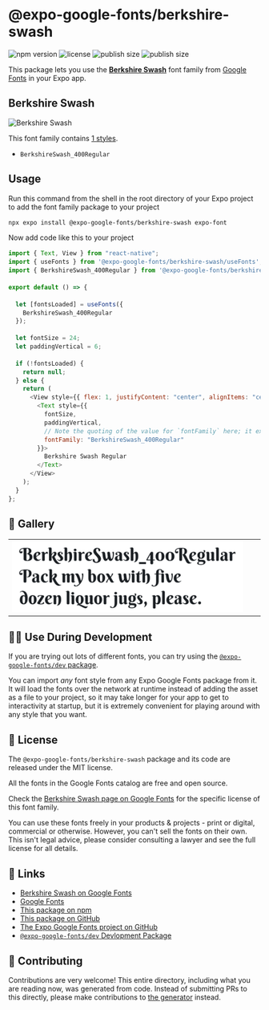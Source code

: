 # @expo-google-fonts/berkshire-swash

![npm version](https://flat.badgen.net/npm/v/@expo-google-fonts/berkshire-swash)
![license](https://flat.badgen.net/github/license/expo/google-fonts)
![publish size](https://flat.badgen.net/packagephobia/install/@expo-google-fonts/berkshire-swash)
![publish size](https://flat.badgen.net/packagephobia/publish/@expo-google-fonts/berkshire-swash)

This package lets you use the [**Berkshire Swash**](https://fonts.google.com/specimen/Berkshire+Swash) font family from [Google Fonts](https://fonts.google.com/) in your Expo app.

## Berkshire Swash

![Berkshire Swash](./font-family.png)

This font family contains [1 styles](#-gallery).

- `BerkshireSwash_400Regular`

## Usage

Run this command from the shell in the root directory of your Expo project to add the font family package to your project

```sh
npx expo install @expo-google-fonts/berkshire-swash expo-font
```

Now add code like this to your project

```js
import { Text, View } from "react-native";
import { useFonts } from '@expo-google-fonts/berkshire-swash/useFonts';
import { BerkshireSwash_400Regular } from '@expo-google-fonts/berkshire-swash/400Regular';

export default () => {

  let [fontsLoaded] = useFonts({
    BerkshireSwash_400Regular
  });

  let fontSize = 24;
  let paddingVertical = 6;

  if (!fontsLoaded) {
    return null;
  } else {
    return (
      <View style={{ flex: 1, justifyContent: "center", alignItems: "center" }}>
        <Text style={{
          fontSize,
          paddingVertical,
          // Note the quoting of the value for `fontFamily` here; it expects a string!
          fontFamily: "BerkshireSwash_400Regular"
        }}>
          Berkshire Swash Regular
        </Text>
      </View>
    );
  }
};
```

## 🔡 Gallery


||||
|-|-|-|
|![BerkshireSwash_400Regular](./400Regular/BerkshireSwash_400Regular.ttf.png)||||


## 👩‍💻 Use During Development

If you are trying out lots of different fonts, you can try using the [`@expo-google-fonts/dev` package](https://github.com/expo/google-fonts/tree/master/font-packages/dev#readme).

You can import _any_ font style from any Expo Google Fonts package from it. It will load the fonts over the network at runtime instead of adding the asset as a file to your project, so it may take longer for your app to get to interactivity at startup, but it is extremely convenient for playing around with any style that you want.


## 📖 License

The `@expo-google-fonts/berkshire-swash` package and its code are released under the MIT license.

All the fonts in the Google Fonts catalog are free and open source.

Check the [Berkshire Swash page on Google Fonts](https://fonts.google.com/specimen/Berkshire+Swash) for the specific license of this font family.

You can use these fonts freely in your products & projects - print or digital, commercial or otherwise. However, you can't sell the fonts on their own. This isn't legal advice, please consider consulting a lawyer and see the full license for all details.

## 🔗 Links

- [Berkshire Swash on Google Fonts](https://fonts.google.com/specimen/Berkshire+Swash)
- [Google Fonts](https://fonts.google.com/)
- [This package on npm](https://www.npmjs.com/package/@expo-google-fonts/berkshire-swash)
- [This package on GitHub](https://github.com/expo/google-fonts/tree/master/font-packages/berkshire-swash)
- [The Expo Google Fonts project on GitHub](https://github.com/expo/google-fonts)
- [`@expo-google-fonts/dev` Devlopment Package](https://github.com/expo/google-fonts/tree/master/font-packages/dev)

## 🤝 Contributing

Contributions are very welcome! This entire directory, including what you are reading now, was generated from code. Instead of submitting PRs to this directly, please make contributions to [the generator](https://github.com/expo/google-fonts/tree/master/packages/generator) instead.
